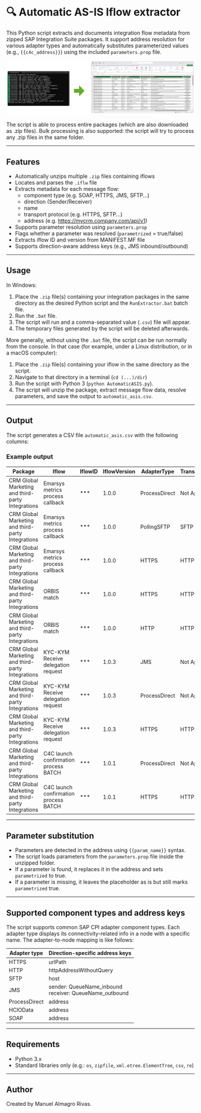 # 🔍 Automatic AS-IS Iflow extractor

This Python script extracts and documents integration flow metadata from zipped SAP Integration Suite packages. It support address resolution for various adapter types and automatically substitutes parameterized values (e.g., `{{c4c_address}}`) using the included `parameters.prop` file.

![Example of the script working and resulting file imported into Excel](https://github.com/malmriv/malmriv.github.io/blob/master/images/ScreenshotASIS.png?raw=true)

The script is able to process entire packages (which are also downloaded as .zip files). Bulk processing is also supported: the script will try to process any .zip files in the same folder.

---

## Features

- Automatically unzips multiple `.zip` files containing iflows  
- Locates and parses the `.iflw` file  
- Extracts metadata for each message flow:  
  - component type (e.g. SOAP, HTTPS, JMS, SFTP...)
  - direction  (Sender/Receiver)
  - name  
  - transport protocol (e.g. HTTPS, SFTP...)  
  - address (e.g. https://mycrm.company.com/api/v1)
- Supports parameter resolution using `parameters.prop`
- Flags whether a parameter was resolved (`parametrized` = true/false)
- Extracts iflow ID and version from MANIFEST.MF file
- Supports direction-aware address keys (e.g., JMS inbound/outbound)  

---

## Usage

In Windows:
1. Place the `.zip` file(s) containing your integration packages in the same directory as the desired Python script and the `RunExtractor.bat` batch file.
2. Run the `.bat` file.
3. The script will run and a comma-separated value (`.csv`) file will appear.
4. The temporary files generated by the script will be deleted afterwards.

More generally, without using the `.bat` file, the script can be run normally from the console. In that case (for example, under a Linux distribution, or in a macOS computer):
1. Place the `.zip` file(s) containing your iflow in the same directory as the script.
2. Navigate to that directory in a terminal (`cd (...)/dir`)
3. Run the script with Python 3 (`python AutomaticASIS.py`).  
4. The script will unzip the package, extract message flow data, resolve parameters, and save the output to `automatic_asis.csv`.  
---

## Output

The script generates a CSV file `automatic_asis.csv` with the following columns:

### Example output

| Package                                          | Iflow                                   | IflowID           | IflowVersion | AdapterType  | TransportProtocol | AdapterDirection | AdapterName                          | AdapterVersion | AdapterAddress             | IsParametrized |
|--------------------------------------------------|------------------------------------------|-------------------|--------------|---------------|--------------------|------------------|----------------------------------------|----------------|----------------------------|----------------|
| CRM Global Marketing and third-party Integrations | Emarsys metrics process callback         | ***               | 1.0.0        | ProcessDirect | Not Applicable     | Receiver         | ProcessDirect                          | 1.1            | ***                        | True           |
| CRM Global Marketing and third-party Integrations | Emarsys metrics process callback         | ***               | 1.0.0        | PollingSFTP   | SFTP               | Sender           | SFTP                                   | 1.7            |                            | False          |
| CRM Global Marketing and third-party Integrations | Emarsys metrics process callback         | ***               | 1.0.0        | HTTPS         | HTTPS              | Sender           | HTTPS                                  | 1.5            | ***                        | True           |
| CRM Global Marketing and third-party Integrations | ORBIS match                              | ***               | 1.0.0        | HTTPS         | HTTPS              | Sender           | HTTPS                                  | 1.4            | ***                        | False          |
| CRM Global Marketing and third-party Integrations | ORBIS match                              | ***               | 1.0.0        | HTTP          | HTTP               | Receiver         | HTTP                                   | 1.14           | ***                        | True           |
| CRM Global Marketing and third-party Integrations | KYC-KYM Receive delegation request       | ***               | 1.0.3        | JMS           | Not Applicable     | Receiver         | JMS_LOCAL                              | 1.6            | ***                        | True           |
| CRM Global Marketing and third-party Integrations | KYC-KYM Receive delegation request       | ***               | 1.0.3        | ProcessDirect | Not Applicable     | Sender           | ProcessDirect                          | 1.1            | ***                        | True           |
| CRM Global Marketing and third-party Integrations | KYC-KYM Receive delegation request       | ***               | 1.0.3        | HTTPS         | HTTPS              | Sender           | HTTPS                                  | 1.5            | ***                        | True           |
| CRM Global Marketing and third-party Integrations | C4C launch confirmation process BATCH    | ***               | 1.0.1        | ProcessDirect | Not Applicable     | Receiver         | ProcessDirect_launchConfirmationEmail | 1.1            | ***                        | False          |
| CRM Global Marketing and third-party Integrations | C4C launch confirmation process BATCH    | ***               | 1.0.1        | HTTPS         | HTTPS              | Sender           | HTTPS                                  | 1.5            | ***                        | True           |



---

## Parameter substitution

- Parameters are detected in the address using `{{param_name}}` syntax.  
- The script loads parameters from the `parameters.prop` file inside the unzipped folder.  
- If a parameter is found, it replaces it in the address and sets `parametrized` to true.  
- If a parameter is missing, it leaves the placeholder as is but still marks `parametrized` true.  

---

## Supported component types and address keys

The script supports common SAP CPI adapter component types. Each adapter type displays its connectivity-related info in a node with a specific name. The adapter-to-node mapping is like follows:

| Adapter type | Direction-specific address keys                    |
|----------------|---------------------------------------------------|
| HTTPS          | urlPath                                           |
| HTTP           | httpAddressWithoutQuery                           |
| SFTP           | host                                              |
| JMS            | sender: QueueName_inbound<br>receiver: QueueName_outbound |
| ProcessDirect  | address                                           |
| HCIOData       | address                                           |
| SOAP           | address                                           |

---

## Requirements

- Python 3.x  
- Standard libraries only (e.g.: `os`, `zipfile`, `xml.etree.ElementTree`, `csv`, `re`)  

---

## Author

Created by Manuel Almagro Rivas.
